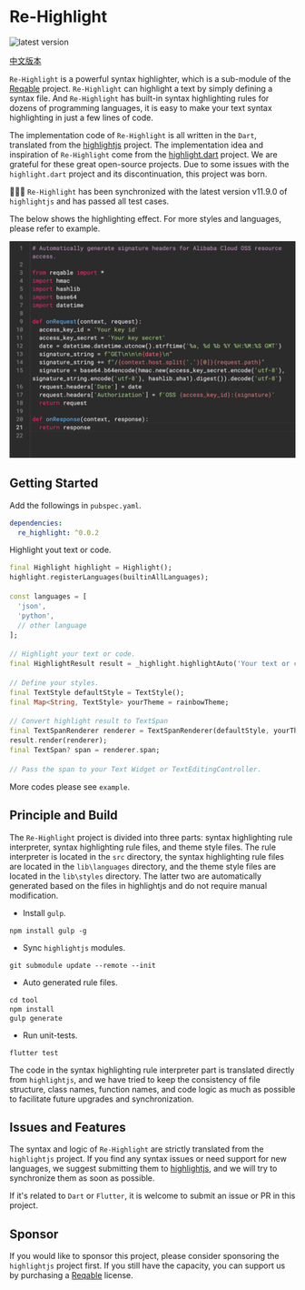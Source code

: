 # Re-Highlight

![latest version](https://img.shields.io/badge/pub-0.0.2-blue)

[中文版本](./README_CN.md)

`Re-Highlight` is a powerful syntax highlighter, which is a sub-module of the [Reqable](https://reqable.com) project. `Re-Highlight` can highlight a text by simply defining a syntax file. And `Re-Highlight` has built-in syntax highlighting rules for dozens of programming languages, it is easy to make your text syntax highlighting in just a few lines of code.

The implementation code of `Re-Highlight` is all written in the `Dart`, translated from the [highlightjs](https://github.com/highlightjs/highlight.js) project. The implementation idea and inspiration of `Re-Highlight` come from the [highlight.dart](https://github.com/git-touch/highlight.dart) project. We are grateful for these great open-source projects. Due to some issues with the `highlight.dart` project and its discontinuation, this project was born.

👏👏👏 `Re-Highlight` has been synchronized with the latest version v11.9.0 of `highlightjs` and has passed all test cases.

The below shows the highlighting effect. For more styles and languages, please refer to example.

![art](./arts/art01.png)

## Getting Started

Add the followings in `pubspec.yaml`.

```yaml
dependencies:
  re_highlight: ^0.0.2
```

Highlight yout text or code.

```dart
final Highlight highlight = Highlight();
highlight.registerLanguages(builtinAllLanguages);

const languages = [
  'json',
  'python',
  // other language
];

// Highlight your text or code.
final HighlightResult result = _highlight.highlightAuto('Your text or code', languages);

// Define your styles.
final TextStyle defaultStyle = TextStyle();
final Map<String, TextStyle> yourTheme = rainbowTheme;

// Convert highlight result to TextSpan
final TextSpanRenderer renderer = TextSpanRenderer(defaultStyle, yourTheme);
result.render(renderer);
final TextSpan? span = renderer.span;

// Pass the span to your Text Widget or TextEditingController.
```

More codes please see `example`.

## Principle and Build

The `Re-Highlight` project is divided into three parts: syntax highlighting rule interpreter, syntax highlighting rule files, and theme style files. The rule interpreter is located in the `src` directory, the syntax highlighting rule files are located in the `lib\languages` directory, and the theme style files are located in the `lib\styles` directory. The latter two are automatically generated based on the files in highlightjs and do not require manual modification.

- Install `gulp`.

```
npm install gulp -g
```

- Sync `highlightjs` modules.

```
git submodule update --remote --init
```

- Auto generated rule files.

```
cd tool
npm install
gulp generate
```

- Run unit-tests.

```
flutter test
```

The code in the syntax highlighting rule interpreter part is translated directly from `highlightjs`, and we have tried to keep the consistency of file structure, class names, function names, and code logic as much as possible to facilitate future upgrades and synchronization.

## Issues and Features

The syntax and logic of `Re-Highlight` are strictly translated from the `highlightjs` project. If you find any syntax issues or need support for new languages, we suggest submitting them to [highlightjs](https://github.com/highlightjs/highlight.js), and we will try to synchronize them as soon as possible.

If it's related to `Dart` or `Flutter`, it is welcome to submit an issue or PR in this project.

## Sponsor

If you would like to sponsor this project, please consider sponsoring the `highlightjs` project first. If you still have the capacity, you can support us by purchasing a [Reqable](https://reqable.com) license.